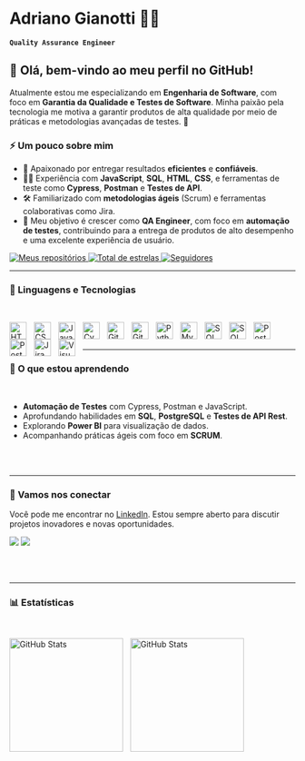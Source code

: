 # Adriano Gianotti 👨‍💻

**`Quality Assurance Engineer`**

## 👋 Olá, bem-vindo ao meu perfil no GitHub!

Atualmente estou me especializando em **Engenharia de Software**, com foco em **Garantia da Qualidade e Testes de Software**. Minha paixão pela tecnologia me motiva a garantir produtos de alta qualidade por meio de práticas e metodologias avançadas de testes. 🚀

### ⚡ Um pouco sobre mim

- 🎯 Apaixonado por entregar resultados **eficientes** e **confiáveis**.
- 👨‍💻 Experiência com **JavaScript**, **SQL**, **HTML**, **CSS**, e ferramentas de teste como **Cypress**, **Postman** e **Testes de API**.
- 🛠 Familiarizado com **metodologias ágeis** (Scrum) e ferramentas colaborativas como Jira.
- 💼 Meu objetivo é crescer como **QA Engineer**, com foco em **automação de testes**, contribuindo para a entrega de produtos de alto desempenho e uma excelente experiência de usuário.



<p align="left">
    <a href="https://github.com/AdLrGianotti?tab=repositories">
        <img 
            alt="Meus repositórios" 
            title="Meus repositórios" 
            src="https://custom-icon-badges.demolab.com/badge/-My%20Repos-blue?style=for-the-badge&logoColor=white&logo=repo"
        />
    </a>
    </a> 
    <a href="https://github.com/AdLrGianotti?tab=repositories">
        <img 
            alt="Total de estrelas" 
            title="Total de estrelas GitHub" 
            src="https://custom-icon-badges.demolab.com/github/stars/AdLrGianotti?color=55960c&style=for-the-badge&labelColor=488207&logo=star&label=estrelas"
        />
    </a>
    <a href="https://github.com/AdLrGianotti?tab=repositories">
        <img 
            alt="Seguidores" 
            title="Me siga no GitHub" 
            src="https://custom-icon-badges.demolab.com/github/followers/AdLrGianotti?color=236ad3&labelColor=1155ba&style=for-the-badge&logo=github&label=Seguidores&logoColor=white"
        />
    </a>
</p>

---

### 🤖 Linguagens e Tecnologias

<br/>

<img 
    align="left" 
    alt="HTML"
    title="HTML" 
    width="30px" 
    style="padding-right: 10px;" 
    src="https://cdn.jsdelivr.net/gh/devicons/devicon@latest/icons/html5/html5-original.svg" 
/>
<img 
    align="left" 
    alt="CSS" 
    title="CSS"
    width="30px" 
    style="padding-right: 10px;" 
    src="https://cdn.jsdelivr.net/gh/devicons/devicon@latest/icons/css3/css3-original.svg" 
/>
<img 
    align="left" 
    alt="JavaScript" 
    title="JavaScript"
    width="30px" 
    style="padding-right: 10px;" 
    src="https://cdn.jsdelivr.net/gh/devicons/devicon@latest/icons/javascript/javascript-original.svg" 
/>
<img 
    align="left" 
    alt="Cypress"
    title="Cypress" 
    width="30px" 
    style="padding-right: 10px;" 
    src="https://cdn.jsdelivr.net/gh/devicons/devicon@latest/icons/cypressio/cypressio-original.svg" 
/>
<img 
    align="left" 
    alt="GitHub"
    title="GitHub" 
    width="30px" 
    style="padding-right: 10px;" 
    src="https://cdn.jsdelivr.net/gh/devicons/devicon@latest/icons/github/github-original.svg"           
/>
<img 
    align="left" 
    alt="Git" 
    title="Git"
    width="30px" 
    style="padding-right: 10px;" 
    src="https://cdn.jsdelivr.net/gh/devicons/devicon@latest/icons/git/git-original.svg" 
/>
<img 
    align="left" 
    alt="Python" 
    title="Python"
    width="30px" 
    style="padding-right: 10px;" 
    src="https://cdn.jsdelivr.net/gh/devicons/devicon@latest/icons/python/python-original.svg" 
/>
<img 
    align="left" 
    alt="MySQL" 
    title="MySQL"
    width="30px" 
    style="padding-right: 10px;" 
    src="https://cdn.jsdelivr.net/gh/devicons/devicon@latest/icons/mysql/mysql-original.svg" 
/>
<img 
    align="left" 
    alt="SQL Server" 
    title="SQL Server"
    width="30px" 
    style="padding-right: 10px;" 
    src="https://cdn.jsdelivr.net/gh/devicons/devicon@latest/icons/microsoftsqlserver/microsoftsqlserver-original.svg" 
/>
<img 
    align="left" 
    alt="SQL" 
    title="SQL"
    width="30px" 
    style="padding-right: 10px;"
    src="https://cdn.jsdelivr.net/gh/devicons/devicon@latest/icons/azuresqldatabase/azuresqldatabase-original.svg" 
/>
<img 
    align="left" 
    alt="PostgreSQL" 
    title="PostgreSQL"
    width="30px" 
    style="padding-right: 10px;"
    src="https://cdn.jsdelivr.net/gh/devicons/devicon@latest/icons/postgresql/postgresql-original.svg" 
/>
<img 
    align="left" 
    alt="Postman" 
    title="Postman"
    width="30px" 
    style="padding-right: 10px;"
    src="https://cdn.jsdelivr.net/gh/devicons/devicon@latest/icons/postman/postman-original.svg" 
/>
<img 
    align="left" 
    alt="Jira" 
    title="Jira"
    width="30px" 
    style="padding-right: 10px;"
    src="https://cdn.jsdelivr.net/gh/devicons/devicon@latest/icons/jira/jira-original.svg"
/>
<img 
    align="left" 
    alt="Visual Studio Code" 
    title="Visual Studio Code"
    width="30px" 
    style="padding-right: 10px;"
    src="https://cdn.jsdelivr.net/gh/devicons/devicon@latest/icons/vscode/vscode-original.svg" 
/>
          

<br/>
<br/>

---

### 🌱 O que estou aprendendo

<br/>

- **Automação de Testes** com Cypress, Postman e JavaScript.
- Aprofundando habilidades em **SQL**, **PostgreSQL** e **Testes de API Rest**.
- Explorando **Power BI** para visualização de dados.
- Acompanhando práticas ágeis com foco em **SCRUM**.


<br/>
<br/>

---

### 💬 Vamos nos conectar

Você pode me encontrar no [LinkedIn](https://www.linkedin.com/in/adrianogianotti-qa-engineer/). Estou sempre aberto para discutir projetos inovadores e novas oportunidades.

<div> 

   <a href="https://https://www.linkedin.com/in/adrianogianotti-qa-engineer" target="_blank"><img src="https://img.shields.io/badge/-LinkedIn-%230077B5?style=for-the-badge&logo=linkedin&logoColor=white" target="_blank"></a>
  <a href = "mailto:adlrgianotti@gmail.com"><img src="https://img.shields.io/badge/-Gmail-%23333?style=for-the-badge&logo=gmail&logoColor=white" target="_blank"></a>
   
  
</div>





<br/>
<br/>

---

### 📊 Estatísticas

<br/>

<p>
  <img 
    align="left" 
    alt="GitHub Stats" 
    height="200" 
    style="padding-right: 10px;" 
    src="https://github-readme-stats.vercel.app/api?username=AdLrGianotti&show_icons=true&theme=tokyonight&include_all_commits=true&locale=pt-br" 
/>
<img 
      align="left" 
      alt="GitHub Stats" 
      height="200" 
      src="https://github-readme-stats.vercel.app/api/top-langs/?username=AdLrGianotti&theme=tokyonight&layout=compact&custom_title=Tecnologias&langs_count=6" 
/>

</p>

<br/>
<br/>



